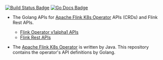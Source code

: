 [![Build Status Badge]][Build Status]
[![Go Docs Badge]][Go Docs]

[Build Status Badge]: https://github.com/haoxins/flink-apis-go/actions/workflows/test.yaml/badge.svg
[Build Status]: https://github.com/haoxins/flink-apis-go/actions/workflows/test.yaml
[Go Docs Badge]: https://pkg.go.dev/badge/github.com/haoxins/flink-apis-go
[Go Docs]: https://pkg.go.dev/github.com/haoxins/flink-apis-go

* The Golang APIs for [Apache Flink K8s Operator] APIs (CRDs) and Flink Rest APIs.
  - [Flink Operator v1alpha1 APIs](v1alpha1)
  - [Flink Rest APIs](rest)

* The [Apache Flink K8s Operator] is written by Java.
  This repository contains the operator's API definitions by Golang.

[Apache Flink K8s Operator]: https://github.com/apache/flink-kubernetes-operator
